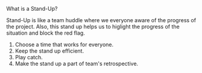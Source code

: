 What is a Stand-Up?

Stand-Up is like a team huddle where we everyone aware of the progress of the project. Also, this stand up helps us to higlight the progress of the situation and block the red flag.

1. Choose a time that works for everyone.
2. Keep the stand up efficient.
3. Play catch.
4. Make the stand up a part of team's retrospective.
